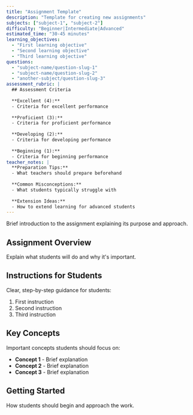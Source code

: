```yaml
---
title: "Assignment Template"
description: "Template for creating new assignments"
subjects: ["subject-1", "subject-2"]
difficulty: "Beginner|Intermediate|Advanced"
estimated_time: "30-45 minutes"
learning_objectives:
  - "First learning objective"
  - "Second learning objective"
  - "Third learning objective"
questions:
  - "subject-name/question-slug-1"
  - "subject-name/question-slug-2"
  - "another-subject/question-slug-3"
assessment_rubric: |
  ## Assessment Criteria
  
  **Excellent (4):**
  - Criteria for excellent performance
  
  **Proficient (3):**
  - Criteria for proficient performance
  
  **Developing (2):**
  - Criteria for developing performance
  
  **Beginning (1):**
  - Criteria for beginning performance
teacher_notes: |
  **Preparation Tips:**
  - What teachers should prepare beforehand
  
  **Common Misconceptions:**
  - What students typically struggle with
  
  **Extension Ideas:**
  - How to extend learning for advanced students
---
```


Brief introduction to the assignment explaining its purpose and approach.

## Assignment Overview

Explain what students will do and why it's important.

## Instructions for Students

Clear, step-by-step guidance for students:

1. First instruction
2. Second instruction
3. Third instruction

## Key Concepts

Important concepts students should focus on:

- **Concept 1** - Brief explanation
- **Concept 2** - Brief explanation
- **Concept 3** - Brief explanation

## Getting Started

How students should begin and approach the work.
